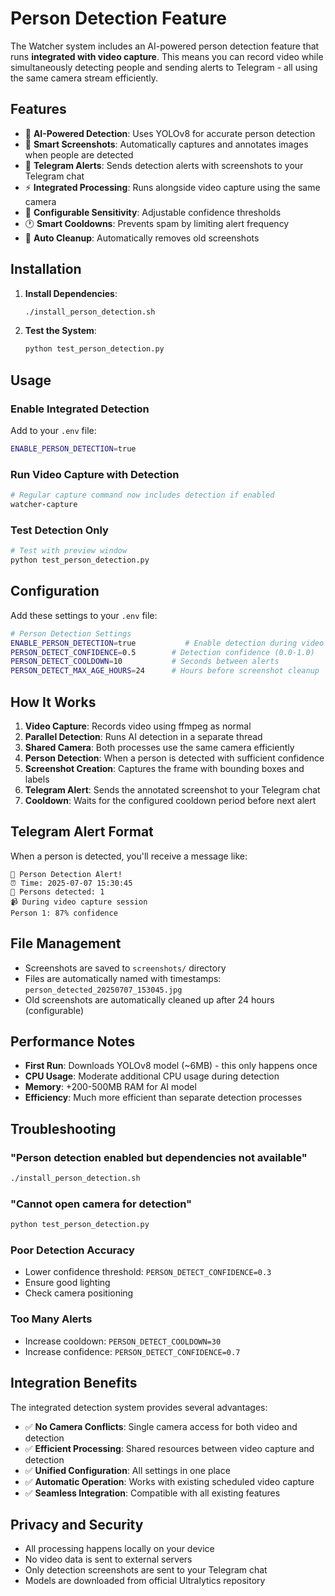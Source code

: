 # Person Detection Feature

The Watcher system includes an AI-powered person detection feature that runs **integrated with video capture**. This means you can record video while simultaneously detecting people and sending alerts to Telegram - all using the same camera stream efficiently.

## Features

- 🤖 **AI-Powered Detection**: Uses YOLOv8 for accurate person detection
- 📸 **Smart Screenshots**: Automatically captures and annotates images when people are detected
- 📱 **Telegram Alerts**: Sends detection alerts with screenshots to your Telegram chat
- ⚡ **Integrated Processing**: Runs alongside video capture using the same camera
- 🎯 **Configurable Sensitivity**: Adjustable confidence thresholds
- 🕐 **Smart Cooldowns**: Prevents spam by limiting alert frequency
- 🧹 **Auto Cleanup**: Automatically removes old screenshots

## Installation

1. **Install Dependencies**:
   ```bash
   ./install_person_detection.sh
   ```

2. **Test the System**:
   ```bash
   python test_person_detection.py
   ```

## Usage

### Enable Integrated Detection
Add to your `.env` file:
```bash
ENABLE_PERSON_DETECTION=true
```

### Run Video Capture with Detection
```bash
# Regular capture command now includes detection if enabled
watcher-capture
```

### Test Detection Only
```bash
# Test with preview window
python test_person_detection.py
```

## Configuration

Add these settings to your `.env` file:

```bash
# Person Detection Settings
ENABLE_PERSON_DETECTION=true           # Enable detection during video capture
PERSON_DETECT_CONFIDENCE=0.5        # Detection confidence (0.0-1.0)
PERSON_DETECT_COOLDOWN=10           # Seconds between alerts
PERSON_DETECT_MAX_AGE_HOURS=24      # Hours before screenshot cleanup
```

## How It Works

1. **Video Capture**: Records video using ffmpeg as normal
2. **Parallel Detection**: Runs AI detection in a separate thread
3. **Shared Camera**: Both processes use the same camera efficiently
4. **Person Detection**: When a person is detected with sufficient confidence
5. **Screenshot Creation**: Captures the frame with bounding boxes and labels
6. **Telegram Alert**: Sends the annotated screenshot to your Telegram chat
7. **Cooldown**: Waits for the configured cooldown period before next alert

## Telegram Alert Format

When a person is detected, you'll receive a message like:

```
🚨 Person Detection Alert!
⏰ Time: 2025-07-07 15:30:45
👥 Persons detected: 1
📹 During video capture session
Person 1: 87% confidence
```

## File Management

- Screenshots are saved to `screenshots/` directory
- Files are automatically named with timestamps: `person_detected_20250707_153045.jpg`
- Old screenshots are automatically cleaned up after 24 hours (configurable)

## Performance Notes

- **First Run**: Downloads YOLOv8 model (~6MB) - this only happens once
- **CPU Usage**: Moderate additional CPU usage during detection
- **Memory**: +200-500MB RAM for AI model
- **Efficiency**: Much more efficient than separate detection processes

## Troubleshooting

### "Person detection enabled but dependencies not available"
```bash
./install_person_detection.sh
```

### "Cannot open camera for detection"
```bash
python test_person_detection.py
```

### Poor Detection Accuracy
- Lower confidence threshold: `PERSON_DETECT_CONFIDENCE=0.3`
- Ensure good lighting
- Check camera positioning

### Too Many Alerts
- Increase cooldown: `PERSON_DETECT_COOLDOWN=30`
- Increase confidence: `PERSON_DETECT_CONFIDENCE=0.7`

## Integration Benefits

The integrated detection system provides several advantages:

- ✅ **No Camera Conflicts**: Single camera access for both video and detection
- ✅ **Efficient Processing**: Shared resources between video capture and detection
- ✅ **Unified Configuration**: All settings in one place
- ✅ **Automatic Operation**: Works with existing scheduled video capture
- ✅ **Seamless Integration**: Compatible with all existing features

## Privacy and Security

- All processing happens locally on your device
- No video data is sent to external servers
- Only detection screenshots are sent to your Telegram chat
- Models are downloaded from official Ultralytics repository
